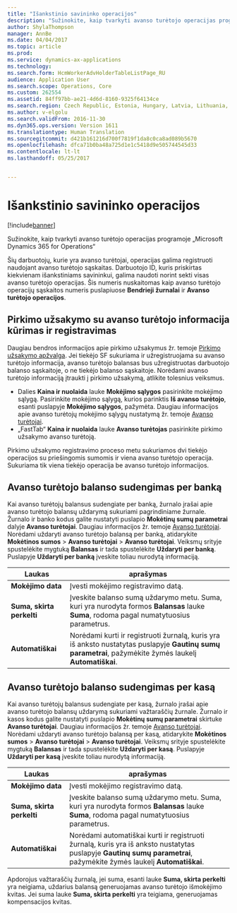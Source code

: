 ```yaml
---
title: "Išankstinio savininko operacijos"
description: "Sužinokite, kaip tvarkyti avanso turėtojo operacijas programoje „Microsoft Dynamics 365 for Operations“"
author: ShylaThompson
manager: AnnBe
ms.date: 04/04/2017
ms.topic: article
ms.prod: 
ms.service: dynamics-ax-applications
ms.technology: 
ms.search.form: HcmWorkerAdvHolderTableListPage_RU
audience: Application User
ms.search.scope: Operations, Core
ms.custom: 262554
ms.assetid: 84ff97bb-ae21-4d6d-8160-9325f64134ce
ms.search.region: Czech Republic, Estonia, Hungary, Latvia, Lithuania, Poland, Russia
ms.author: v-elgolu
ms.search.validFrom: 2016-11-30
ms.dyn365.ops.version: Version 1611
ms.translationtype: Human Translation
ms.sourcegitcommit: d421b161216d700f7819f1da8c0ca8ad089b5670
ms.openlocfilehash: dfca71b0ba48a725d1e1c5418d9e505744545d33
ms.contentlocale: lt-lt
ms.lasthandoff: 05/25/2017


---
```


# <a name="advance-holder-transactions"></a>Išankstinio savininko operacijos

[!include[banner](../includes/banner.md)]


Sužinokite, kaip tvarkyti avanso turėtojo operacijas programoje „Microsoft Dynamics 365 for Operations“

Šių darbuotojų, kurie yra avanso turėtojai, operacijas galima registruoti naudojant avanso turėtojo sąskaitas. Darbuotojo ID, kuris priskirtas kiekvienam išankstiniams savininkui, galima naudoti norint sekti visas avanso turėtojo operacijas. Šis numeris nuskaitomas kaip avanso turėtojo operacijų sąskaitos numeris puslapiuose **Bendrieji žurnalai** ir **Avanso turėtojo operacijos**.

## <a name="create-and-post-a-purchase-order-with-advance-holder-details"></a>Pirkimo užsakymo su avanso turėtojo informacija kūrimas ir registravimas
Daugiau bendros informacijos apie pirkimo užsakymus žr. temoje [Pirkimo užsakymo apžvalga](/manufacturing/procurement/purchase-order-overview). Jei tiekėjo SF sukuriama ir užregistruojama su avanso turėtojo informacija, avanso turėtojo balansas bus užregistruotas darbuotojo balanso sąskaitoje, o ne tiekėjo balanso sąskaitoje. Norėdami avanso turėtojo informaciją įtraukti į pirkimo užsakymą, atlikite tolesnius veiksmus.

-   Dalies **Kaina ir nuolaida** lauke **Mokėjimo sąlygos** pasirinkite mokėjimo sąlygą. <!---For more information about **Terms of payment**, see [Define vendor payment terms](http://ax.help.dynamics.com/en/wiki/define-vendor-payment-terms/).--> Pasirinkite mokėjimo sąlygą, kurios parinktis **Iš avanso turėtojo**, esanti puslapyje **Mokėjimo sąlygos**, pažymėta. Daugiau informacijos apie avanso turėtojų mokėjimo sąlygų nustatymą žr. temoje [Avanso turėtojai](emea-advance-holders.md).
-   „FastTab“ **Kaina ir nuolaida** lauke **Avanso turėtojas** pasirinkite pirkimo užsakymo avanso turėtoją.

Pirkimo užsakymo registravimo proceso metu sukuriamos dvi tiekėjo operacijos su priešingomis sumomis ir viena avanso turėtojo operacija. Sukuriama tik viena tiekėjo operacija be avanso turėtojo informacijos.

## <a name="settle-advance-holder-balances-via-a-bank"></a>Avanso turėtojo balanso sudengimas per banką
Kai avanso turėtojų balansus sudengiate per banką, žurnalo įrašai apie avanso turėtojo balansų uždarymą sukuriami pagrindiniame žurnale. Žurnalo ir banko kodus galite nustatyti puslapio **Mokėtinų sumų parametrai** dalyje **Avanso turėtojai**. Daugiau informacijos žr. temoje [Avanso turėtojai](emea-advance-holders.md). Norėdami uždaryti avanso turėtojo balansą per banką, atidarykite **Mokėtinos sumos** &gt; **Avanso turėtojai** &gt; **Avanso turėtojai**. Veiksmų srityje spustelėkite mygtuką **Balansas** ir tada spustelėkite **Uždaryti per banką**. Puslapyje **Uždaryti per banką** įveskite toliau nurodytą informaciją.

| Laukas                    | aprašymas |
|------------------------------|-------------------|
| **Mokėjimo data**          | Įvesti mokėjimo registravimo datą.|
| **Suma, skirta perkelti** | Įveskite balanso sumą uždarymo metu. Suma, kuri yra nurodyta formos **Balansas** lauke **Suma**, rodoma pagal numatytuosius parametrus. |
| **Automatiškai**                | Norėdami kurti ir registruoti žurnalą, kuris yra iš anksto nustatytas puslapyje **Gautinų sumų parametrai**, pažymėkite žymės laukelį **Automatiškai**.|

## <a name="settle-advance-holder-balances-via-cash"></a>Avanso turėtojo balanso sudengimas per kasą
Kai avanso turėtojų balansus sudengiate per kasą, žurnalo įrašai apie avanso turėtojo balansų uždarymą sukuriami važtaraščių žurnale. Žurnalo ir kasos kodus galite nustatyti puslapio **Mokėtinų sumų parametrai** skirtuke **Avanso turėtojai**. Daugiau informacijos žr. temoje [Avanso turėtojai](emea-advance-holders.md). Norėdami uždaryti avanso turėtojo balansą per kasą, atidarykite **Mokėtinos sumos** &gt; **Avanso turėtojai** &gt; **Avanso turėtojai**. Veiksmų srityje spustelėkite mygtuką **Balansas** ir tada spustelėkite **Uždaryti per kasą**. Puslapyje **Uždaryti per kasą** įveskite toliau nurodytą informaciją.

| Laukas                    | aprašymas
|------------------------------|-----------------|
| **Mokėjimo data**          | Įvesti mokėjimo registravimo datą.|
| **Suma, skirta perkelti** | Įveskite balanso sumą uždarymo metu. Suma, kuri yra nurodyta formos **Balansas** lauke **Suma**, rodoma pagal numatytuosius parametrus. |
| **Automatiškai**                | Norėdami automatiškai kurti ir registruoti žurnalą, kuris yra iš anksto nustatytas puslapyje **Gautinų sumų parametrai**, pažymėkite žymės laukelį **Automatiškai**.     |

Apdorojus važtaraščių žurnalą, jei suma, esanti lauke **Suma, skirta perkelti** yra neigiama, uždarius balansą generuojamas avanso turėtojo išmokėjimo kvitas. Jei suma lauke **Suma, skirta perkelti** yra teigiama, generuojamas kompensacijos kvitas.




